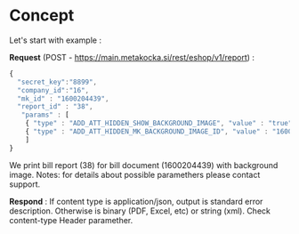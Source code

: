 
# Concept

Let's start with example :

**Request** (POST - https://main.metakocka.si/rest/eshop/v1/report) :
```javascript
{
  "secret_key":"8899",
  "company_id":"16",
  "mk_id" : "1600204439",
  "report_id" : "38",
   "params" : [
    { "type" : "ADD_ATT_HIDDEN_SHOW_BACKGROUND_IMAGE", "value" : "true" },
    { "type" : "ADD_ATT_HIDDEN_MK_BACKGROUND_IMAGE_ID", "value" : "1600161321" }
    ]
}
```

We print bill report (38) for bill document (1600204439) with background image.
Notes: for details about possible paramethers please contact support.

**Respond** :
If content type is application/json, output is standard error description. Otherwise is binary (PDF, Excel, etc) or string (xml). Check content-type Header paramether.